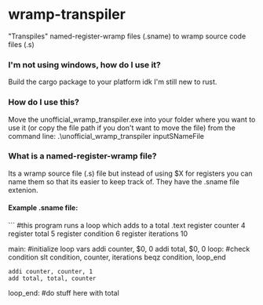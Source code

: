 # wramp-transpiler
"Transpiles" named-register-wramp files (.sname) to wramp source code files (.s)

<h3>I'm not using windows, how do I use it?</h3>
Build the cargo package to your platform idk I'm still new to rust.

<h3>How do I use this?</h3>
Move the unofficial_wramp_transpiler.exe into your folder where you want to use it (or copy the file path if you don't want to move the file)
from the command line: .\unofficial_wramp_transpiler inputSNameFile

<h3>What is a named-register-wramp file?</h3>
Its a wramp source file (.s) file but instead of using $X for registers you can name them so that its easier to keep track of.
They have the .sname file extenion.

<h4>Example .sname file:</h4>
```
#this program runs a loop which adds to a total
.text
register counter 4
register total 5
register condition 6
register iterations 10

main:
    #initialize loop vars
    addi counter, $0, 0
    addi total, $0, 0 
loop:
    #check condition
    slt condition, counter, iterations
    beqz condition, loop_end

    addi counter, counter, 1
    add total, total, counter
loop_end:
    #do stuff here with total
```
